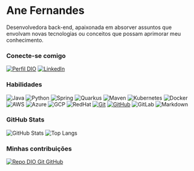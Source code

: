 # Ane Fernandes
Desenvolvedora back-end, apaixonada em absorver assuntos que envolvam novas tecnologias ou conceitos que possam aprimorar meu conhecimento.

### Conecte-se comigo
[![Perfil DIO](https://img.shields.io/badge/-Meu%20Perfil%20na%20DIO-30A3DC?style=for-the-badge)](https://web.dio.me/users/fernandes_anec/)
[![LinkedIn](https://img.shields.io/badge/-LinkedIn-000?style=for-the-badge&logo=linkedin&logoColor=30A3DC)](https://www.linkedin.com/in/anefernandees/)


### Habilidades
![Java](https://img.shields.io/badge/Java-000?style=for-the-badge&logo=java)
![Python](https://img.shields.io/badge/Python-000?style=for-the-badge&logo=python)
![Spring](https://img.shields.io/badge/Spring_Boot-F2F4F9?style=for-the-badge&logo=spring-boot)
![Quarkus](https://img.shields.io/badge/Quarkus-000000?style=for-the-badge&logo=quarkus)
![Maven](https://img.shields.io/badge/apache_maven-C71A36?style=for-the-badge&logo=apachemaven&logoColor=white)
![Kubernetes](https://img.shields.io/badge/kubernetes-326ce5.svg?&style=for-the-badge&logo=kubernetes&logoColor=white)
![Docker](https://img.shields.io/badge/Docker-2CA5E0?style=for-the-badge&logo=docker&logoColor=white)
![AWS](https://img.shields.io/badge/Amazon_AWS-FF9900?style=for-the-badge&logo=amazonaws&logoColor=white)
![Azure](https://img.shields.io/badge/Azure_DevOps-0078D7?style=for-the-badge&logo=azure-devops&logoColor=white)
![GCP](https://img.shields.io/badge/Google_Cloud-4285F4?style=for-the-badge&logo=google-cloud&logoColor=white)
![RedHat](https://img.shields.io/badge/Red%20Hat-EE0000?style=for-the-badge&logo)
[![Git](https://img.shields.io/badge/Git-000?style=for-the-badge&logo=git&logoColor=E94D5F)](https://git-scm.com/doc) 
[![GitHub](https://img.shields.io/badge/GitHub-000?style=for-the-badge&logo=github&logoColor=30A3DC)](https://docs.github.com/)
![GitLab](https://img.shields.io/badge/GitLab-330F63?style=for-the-badge&logo=gitlab&logoColor=white)
![Markdown](https://img.shields.io/badge/Markdown-000?style=for-the-badge&logo=markdown)

### GitHub Stats
![GitHub Stats](https://github-readme-stats.vercel.app/api?username=anefernandes&theme=transparent&bg_color=000&border_color=30A3DC&show_icons=true&icon_color=BD1020&title_color=C1CAF6&text_color=FFF)
![Top Langs](https://github-readme-stats-git-masterrstaa-rickstaa.vercel.app/api/top-langs/?username=anefernandes&layout=compact&bg_color=000&border_color=30A3DC&title_color=C1CAF6&text_color=FFF)

### Minhas contribuições
[![Repo DIO Git GitHub](https://github-readme-stats.vercel.app/api/pin/?username=anefernandes&repo=dio-lab-open-source&bg_color=000&border_color=30A3DC&show_icons=true&icon_color=30A3DC&title_color=E94D5F&text_color=FFF)](https://github.com/anfernandes/dio-lab-open-source)